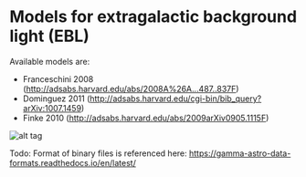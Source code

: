 # Models for extragalactic background light (EBL)

Available models are:
 - Franceschini 2008 (http://adsabs.harvard.edu/abs/2008A%26A...487..837F)
 - Dominguez 2011 (http://adsabs.harvard.edu/cgi-bin/bib_query?arXiv:1007.1459)
 - Finke 2010 (http://adsabs.harvard.edu/abs/2009arXiv0905.1115F)

![alt tag](./ebl_models.png)



Todo: 
Format of binary files is referenced here: https://gamma-astro-data-formats.readthedocs.io/en/latest/
